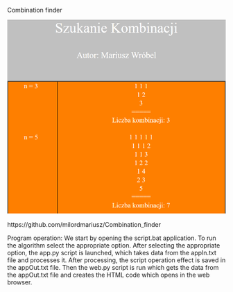 Combination finder

<p align="center">
    <img src="Combination_finder.PNG">
    <p/>https://github.com/milordmariusz/Combination_finder
    
Program operation:
We start by opening the script.bat application. To run the algorithm
select the appropriate option. After selecting the appropriate option, the app.py script is launched, 
which takes data from the appIn.txt file and processes it.
After processing, the script operation effect is saved in the appOut.txt file. Then
the web.py script is run which gets the data from the appOut.txt file and creates the HTML code which
opens in the web browser.
